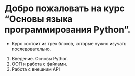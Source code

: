 # Добро пожаловать на курс “Основы языка программирования Python”.

* Курс состоит из трех блоков, которые нужно изучать последовательно.

1. Введение. Основы Python.
2. ООП и работа с файлами.
3. Работа с внешним API
